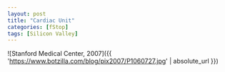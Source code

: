 ```yaml
---
layout: post
title: "Cardiac Unit"
categories: [fStop]
tags: [Silicon Valley]
---
```



![Stanford Medical Center, 2007]({{ 'https://www.botzilla.com/blog/pix2007/P1060727.jpg' | absolute_url }})

